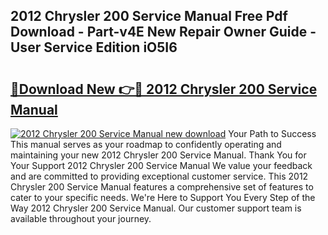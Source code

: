 ## 2012 Chrysler 200 Service Manual Free Pdf Download - Part-v4E New Repair Owner Guide - User Service Edition iO5I6

# <h2><a href="http://bc34725.oget.top/?id=2012+Chrysler+200+Service+Manual">🔗Download New 👉🔴 2012 Chrysler 200 Service Manual</a></h2>

[![2012 Chrysler 200 Service Manual new download](https://i.imgur.com/5g1atiW.png)](http://bc34725.oget.top/?id=2012+Chrysler+200+Service+Manual)
Your Path to Success This manual serves as your roadmap to confidently operating and maintaining your new 2012 Chrysler 200 Service Manual. Thank You for Your Support 2012 Chrysler 200 Service Manual We value your feedback and are committed to providing exceptional customer service. This 2012 Chrysler 200 Service Manual features a comprehensive set of features to cater to your specific needs. We're Here to Support You Every Step of the Way 2012 Chrysler 200 Service Manual. Our customer support team is available throughout your journey.
